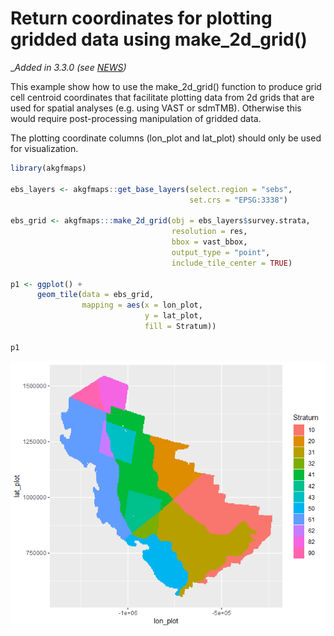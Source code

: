 # Return coordinates for plotting gridded data using make_2d_grid()

__Added in 3.3.0 (see [NEWS](/NEWS))_

This example show how to use the make_2d_grid() function to produce grid cell centroid
coordinates that facilitate plotting data from 2d grids that are used for spatial
analyses (e.g. using VAST or sdmTMB). Otherwise this would require post-processing 
manipulation of gridded data.

The plotting coordinate columns (lon_plot and lat_plot) should only be used for 
visualization.

``` r
library(akgfmaps)

ebs_layers <- akgfmaps::get_base_layers(select.region = "sebs",
                                        set.crs = "EPSG:3338")

ebs_grid <- akgfmaps:::make_2d_grid(obj = ebs_layers$survey.strata,
                                    resolution = res,
                                    bbox = vast_bbox,
                                    output_type = "point",
                                    include_tile_center = TRUE)

p1 <- ggplot() +
      geom_tile(data = ebs_grid,
                mapping = aes(x = lon_plot,
                              y = lat_plot,
                              fill = Stratum))
                
p1
```

![](/assets/ex_2d_grid_with_plot_centroids.png)
